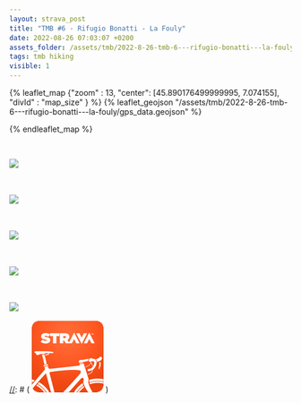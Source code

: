 ```yaml
---
layout: strava_post
title: "TMB #6 - Rifugio Bonatti - La Fouly"
date: 2022-08-26 07:03:07 +0200
assets_folder: /assets/tmb/2022-8-26-tmb-6---rifugio-bonatti---la-fouly
tags: tmb hiking
visible: 1
---
```

[//]: # "TMB #6 - Rifugio Bonatti - La Fouly"


{% leaflet_map {"zoom" : 13,
                  "center": [45.890176499999995, 7.074155],
                 "divId" : "map_size" } %}
    {% leaflet_geojson "/assets/tmb/2022-8-26-tmb-6---rifugio-bonatti---la-fouly/gps_data.geojson" %}

{% endleaflet_map %}





<br />

![](https://dgtzuqphqg23d.cloudfront.net/KkHH_DfDGvbPDxMHT5px69bzqpY_uR6nLKyqSQZTkk8-1024x768.jpg)


<br />

![](https://dgtzuqphqg23d.cloudfront.net/Xm1vao9rP2x76Jt8vXJIxA8U-fPRsNVoDaiCKgNezUo-1024x768.jpg)


<br />

![](https://dgtzuqphqg23d.cloudfront.net/RV56yH7w--jZPHxdQS-q4J5bRDjpvkrlySoqLyGbXOk-1024x768.jpg)


<br />

![](https://dgtzuqphqg23d.cloudfront.net/JlSdixa4NNdwlcvfKS_tIeBY51AS0-iInqLCswO_4yQ-768x1024.jpg)


<br />

![](https://dgtzuqphqg23d.cloudfront.net/uBBDoJktwIa2mPpMuUUJclIPzYLuxTrSGpfwpvVGlnw-1024x768.jpg)


[//]: # ( ![image tooltip here](/assets/image.png) )